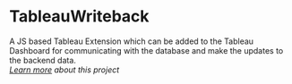 # TableauWriteback
A JS based Tableau Extension which can be added to the Tableau Dashboard for communicating with the database and make the updates to the backend data.<br/>
_[Learn more](https://youtu.be/SRqA2RLfZpQ) about this project_
